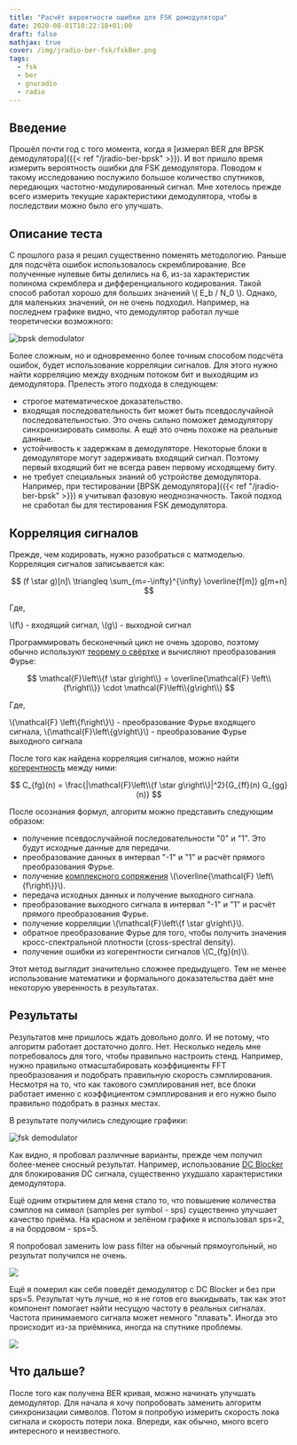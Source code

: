 ```yaml
---
title: "Расчёт вероятности ошибки для FSK демодулятора"
date: 2020-08-01T10:22:18+01:00
draft: false
mathjax: true
cover: /img/jradio-ber-fsk/fskBer.png
tags:
  - fsk
  - ber
  - gnuradio
  - radio
---
```


## Введение

Прошёл почти год с того момента, когда я [измерял BER для BPSK демодулятора]({{< ref "/jradio-ber-bpsk" >}}). И вот пришло время измерить вероятность ошибки для FSK демодулятора. Поводом к такому исследованию послужило большое количество спутников, передающих частотно-модулированный сигнал. Мне хотелось прежде всего измерить текущие характеристики демодулятора, чтобы в последствии можно было его улучшать.

## Описание теста

С прошлого раза я решил существенно поменять методологию. Раньше для подсчёта ошибок использовалось скремблирование. Все полученные нулевые биты делились на 6, из-за характеристик полинома скремблера и дифференциального кодирования. Такой способ работал хорошо для больших значений \\( E_b / N_0 \\). Однако, для маленьких значений, он не очень подходил. Например, на последнем графике видно, что демодулятор работал лучше теоретически возможного:

![bpsk demodulator](/img/jradio-ber-bpsk/ber-bpsk-demodulator.png)

Более сложным, но и одновременно более точным способом подсчёта ошибок, будет использование корреляции сигналов. Для этого нужно найти корреляцию между входным потоком бит и выходящим из демодулятора. Прелесть этого подхода в следующем:

 * строгое математическое доказательство.
 * входящая последовательность бит может быть псевдослучайной последовательностью. Это очень сильно поможет демодулятору синхронизировать символы. А ещё это очень похоже на реальные данные.
 * устойчивость к задержкам в демодуляторе. Некоторые блоки в демодуляторе могут задерживать входящий сигнал. Поэтому первый входящий бит не всегда равен первому исходящему биту.
 * не требует специальных знаний об устройстве демодулятора. Например, при тестировании [BPSK демодулятора]({{< ref "/jradio-ber-bpsk" >}}) я учитывал фазовую неоднозначность. Такой подход не сработал бы для тестирования FSK демодулятора.

## Корреляция сигналов

Прежде, чем кодировать, нужно разобраться с матмоделью. Корреляция сигналов записывается как:

$$
(f \star g)[n]\ \triangleq \sum_{m=-\infty}^{\infty} \overline{f[m]} g[m+n]
$$

Где,

\\(f\\) - входящий сигнал,
\\(g\\) - выходной сигнал

Программировать бесконечный цикл не очень здорово, поэтому обычно используют [теорему о свёртке](https://en.wikipedia.org/wiki/Convolution_theorem) и вычисляют преобразования Фурье:

$$
\mathcal{F}\left\\{f \star g\right\\} = \overline{\mathcal{F} \left\\{f\right\\}} \cdot \mathcal{F}\left\\{g\right\\}
$$

Где,

\\(\mathcal{F} \left\\{f\right\\}\\) - преобразование Фурье входящего сигнала,
\\(\mathcal{F}\left\\{g\right\\}\\) - преобразование Фурье выходного сигнала

После того как найдена корреляция сигналов, можно найти [когерентность](https://en.wikipedia.org/wiki/Coherence_(signal_processing)) между ними:

$$
C_{fg}(n) = \frac{|\mathcal{F}\left\\{f \star g\right\\}|^2}{G_{ff}(n) G_{gg}(n)}
$$

После осознания формул, алгоритм можно представить следующим образом:

 - получение псевдослучайной последовательности "0" и "1". Это будут исходные данные для передачи.
 - преобразование данных в интервал "-1" и "1" и расчёт прямого преобразования Фурье.
 - получение [комплексного сопряжения](https://ru.wikipedia.org/wiki/Комплексное_сопряжение) \\(\overline{\mathcal{F} \left\\{f\right\\}}\\).
 - передача исходных данных и получение выходного сигнала.
 - преобразование выходного сигнала в интервал "-1" и "1" и расчёт прямого преобразования Фурье.
 - получение корреляции \\(\mathcal{F}\left\\{f \star g\right\\}\\).
 - обратное преобразование Фурье для того, чтобы получить значения кросс-спектральной плотности (cross-spectral density).
 - получение ошибки из когерентности сигналов \\(C_{fg}(n)\\).
 
Этот метод выглядит значительно сложнее предыдущего. Тем не менее использование математики и формального доказательства даёт мне некоторую уверенность в результатах. 

## Результаты

Результатов мне пришлось ждать довольно долго. И не потому, что алгоритм работает достаточно долго. Нет. Несколько недель мне потребовалось для того, чтобы правильно настроить стенд. Например, нужно правильно отмасштабировать коэффициенты FFT преобразования и подобрать правильную скорость сэмплирования. Несмотря на то, что как такового сэмплирования нет, все блоки работает именно с коэффициентом сэмплирования и его нужно было правильно подобрать в разных местах.

В результате получились следующие графики:

![fsk demodulator](/img/jradio-ber-fsk/fskBer.png)

Как видно, я пробовал различные варианты, прежде чем получил более-менее сносный результат. Например, использование [DC Blocker](https://en.wikipedia.org/wiki/DC_block) для блокирования DC сигнала, существенно ухудшало характеристики демодулятора.

Ещё одним открытием для меня стало то, что повышение количества сэмплов на символ (samples per symbol - sps) существенно улучшает качество приёма. На красном и зелёном графике я использовал sps=2, а на бордовом - sps=5.

Я попробовал заменить low pass filter на обычный прямоугольный, но результат получился не очень.

![](/img/jradio-ber-fsk/lpfVsSquare.png)

Ещё я померил как себя поведёт демодулятор с DC Blocker и без при sps=5. Результат чуть лучше, но я не готов его выкидывать, так как этот компонент помогает найти несущую частоту в реальных сигналах. Частота принимаемого сигнала может немного "плавать". Иногда это происходит из-за приёмника, иногда на спутнике проблемы.

![](/img/jradio-ber-fsk/withDCvswithout.png)

## Что дальше?

После того как получена BER кривая, можно начинать улучшать демодулятор. Для начала я хочу попробовать заменить алгоритм синхронизации символов. Потом я попробую измерить скорость лока сигнала и скорость потери лока. Впереди, как обычно, много всего интересного и неизвестного.